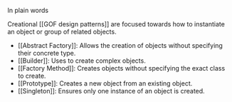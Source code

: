 In plain words

Creational [[GOF design patterns]] are focused towards how to instantiate an object or group of related objects.

- [[Abstract Factory]]: Allows the creation of objects without specifying their concrete type.
- [[Builder]]:  Uses to create complex objects.
- [[Factory Method]]: Creates objects without specifying the exact class to create.
- [[Prototype]]: Creates a new object from an existing object.
- [[Singleton]]: Ensures only one instance of an object is created.







